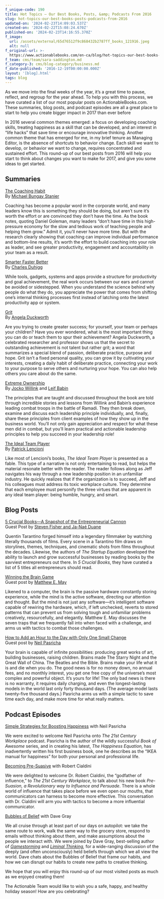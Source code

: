 ```yaml
---
f_unique-code: 190
title: Hot Topics — Our Best Books, Posts, &amp; Podcasts From 2016
slug: hot-topics-our-best-books-posts-podcasts-from-2016
updated-on: '2024-02-23T14:09:03.537Z'
created-on: '2024-02-22T15:08:24.670Z'
published-on: '2024-02-23T14:16:55.370Z'
f_image:
  url: /assets/external/65d76512f9c868432b2787ff_books_121916.jpeg
  alt: null
f_original-url: >-
  https://www.actionablebooks.com/en-ca/blog/hot-topics-our-best-books-posts-podcasts-from-2016/
f_team: cms/team/sara-saddington.md
f_category-3: cms/blog-category/business.md
f_date-published: '2016-12-19T00:00:00.000Z'
layout: '[blog].html'
tags: blog
---
```


As we move into the final weeks of the year, it’s a great time to pause, reflect, and regroup for the year ahead. To help you with this process, we have curated a list of our most popular posts on ActionableBooks.com. These summaries, blog posts, and podcast episodes are all a great place to start to help you create bigger impact in 2017 than ever before

In 2016 several common themes emerged: a focus on developing coaching skills, treating happiness as a skill that can be developed, and an interest in “life hacks” that save time or encourage innovative thinking. Another common theme that has emerged for me, in my brief tenure as Managing Editor, is the absence of shortcuts to behavior change. Each skill we want to develop, or behavior we want to change, requires concentrated and sustained effort. This round-up of our best posts from 2016 will help you start to think about changes you want to make for 2017, and give you some ideas to get started.

Summaries
---------

[The Coaching Habit](https://www.actionablebooks.com/en-ca/summaries/the-coaching-habit/)  
By [Michael Bungay Stanier](https://www.actionablebooks.com/en-ca/authors/michael-bungay-stanier/)

Coaching has become a popular word in the corporate world, and many leaders know this is something they should be doing, but aren’t sure it’s worth the effort or are convinced they don’t have the time. As the book notes, quoting Daniel Goleman, many leaders “don’t have time in this high-pressure economy for the slow and tedious work of teaching people and helping them grow.” Admit it, you’ll never have more time. But with the research clearly showing that coaching can improve individual performance and bottom-line results, it’s worth the effort to build coaching into your role as leader, and see greater productivity, engagement and accountability in your team as a result.

[Smarter Faster Better](https://www.actionablebooks.com/en-ca/summaries/smarter-faster-better-2/)  
By [Charles Duhigg](https://www.actionablebooks.com/en-ca/authors/charles-duhigg/)

While tools, gadgets, systems and apps provide a structure for productivity and goal achievement, the real work occurs between our ears and cannot be avoided or sidestepped. When you understand the science behind why people do what they do, you appreciate the power that comes from shifting one’s internal thinking processes first instead of latching onto the latest productivity app or system.

[Grit](https://www.actionablebooks.com/en-ca/summaries/grit/)  
By [Angela Duckworth](https://www.actionablebooks.com/en-ca/authors/angela-duckworth/)

Are you trying to create greater success; for yourself, your team or perhaps your children? Have you ever wondered, what is the most important thing you can do or teach them to spur their achievement? Angela Duckworth, a celebrated researcher and professor shows us that the secret to outstanding achievement is not talent but rather grit; a word that summarizes a special blend of passion, deliberate practice, purpose and hope. Grit isn’t a fixed personal quality, you can grow it by cultivating your interests, creating a daily habit of deliberate practice, connecting your work to your purpose to serve others and nurturing your hope. You can also help others you care about do the same.

[Extreme Ownership](https://www.actionablebooks.com/en-ca/summaries/extreme-ownership/)  
By [Jocko Willink](https://www.actionablebooks.com/en-ca/authors/jocko-willink/) and [Leif Babin](https://www.actionablebooks.com/en-ca/authors/leif-babin/)

The principles that are taught and discussed throughout the book are told through incredible stories and lessons from Willink and Babin’s experience leading combat troops in the battle of Ramadi. They then break down, examine and discuss each leadership principle individually, and, finally, share these principles from client examples of how they show up in the business world. You’ll not only gain appreciation and respect for what these men did in combat, but you’ll learn practical and actionable leadership principles to help you succeed in your leadership role!

[The Ideal Team Player](https://www.actionablebooks.com/en-ca/summaries/the-ideal-team-player/)  
By [Patrick Lencioni](https://www.actionablebooks.com/en-ca/authors/patrick-lencioni/)

Like most of Lencioni’s books, _The Ideal Team Player_ is presented as a fable. This type of a narrative is not only entertaining to read, but helps the material resonate better with the reader. The reader follows along as Jeff navigates his way through a new leadership position in an unfamiliar industry. He quickly realizes that if the organization is to succeed, Jeff and his colleagues must address its toxic workplace culture. They determine that each employee must personify the three virtues that are apparent in any ideal team player: being humble, hungry, and smart.

Blog Posts
----------

[5 Crucial Books—A Snapshot of the Entrepreneurial Cannon](https://www.actionablebooks.com/en-ca/blog/5-crucial-books-a-snapshot-of-the-entrepreneurial-canon/)  
Guest Post by [Steven Fisher and Ja-Naé Duane](https://www.actionablebooks.com/en-ca/team/steven-fisher)

Quentin Tarantino forged himself into a legendary filmmaker by watching literally thousands of films. Every scene in a Tarantino film draws on storylines, themes, techniques, and cinematic shots from films throughout the decades. Likewise, the authors of _The Startup Equation_ developed the ability to launch and grow successful businesses by reading books by the savviest entrepreneurs out there. In _5 Crucial Books_, they have curated a list of 5 titles all entrepreneurs should read.

[Winning the Brain Game](https://www.actionablebooks.com/en-ca/blog/winning-the-brain-game/)  
Guest post by [Matthew E. May](https://www.actionablebooks.com/en-ca/team/matthew-e-may)

Likened to a computer, the brain is the passive hardware constantly storing experience, while the mind is the active software, directing our attention and thought. But the mind is not just any software—it’s intelligent software capable of rewiring the hardware, which, if left unchecked, reverts to stored patterns that can prevent us from solving tough and unfamiliar problems creatively, resourcefully, and elegantly. Matthew E. May discusses the seven traps that we frequently fall into when faced with a challenge, and arms us with tactics to combat those challenges.

[How to Add an Hour to the Day with Only One Small Change](https://www.actionablebooks.com/en-ca/blog/how-to-add-an-hour-to-the-day-with-only-one-small-change/)  
Guest post by [Neil Pasricha](https://www.actionablebooks.com/en-ca/team/neil-pasricha)

Your brain is capable of infinite possibilities: producing great works of art, building businesses, raising children. Brains made The Starry Night and the Great Wall of China. The Beatles and the Bible. Brains make your life what it is and die when you do. The good news is for no money down, no annual fees, and no monthly interest, you get one free copy of the universe’s most complex and powerful object. It’s yours for life! The only bad news is there is no warranty, it requires daily charging, and even the longest-lasting models in the world last only forty thousand days. (The average model lasts twenty-five thousand days.) Pasricha arms us with a simple tactic to save time each day, and make more time for what really matters.

Podcast Episodes
----------------

[Simple Strategies for Boosting Happiness](https://www.actionablebooks.com/en-ca/podcast/042-simple-strategies-for-boosting-happiness/) with Neil Pasricha

We were excited to welcome Neil Pasricha onto _The 21st Century Workplace_ podcast. Pasricha is the author of the wildly successful _Book of Awesome_ series, and in creating his latest, _The Happiness Equation,_ has inadvertently written his first business book, one he describes as the “IKEA manual for happiness” for both your personal and professional life.

[Becoming Pre-Suasive](https://www.actionablebooks.com/en-ca/podcast/046-becoming-pre-suasive/) with Robert Cialdini

We were delighted to welcome Dr. Robert Cialdini, the “godfather of influence,” to _The 21st Century Workplace_, to talk about his new book _Pre-Suasion, a Revolutionary way to Influence and Persuade_. There is a whole world of influence that takes place before we even open our mouths, that communicators can harness to become more effective. This conversation with Dr. Cialdini will arm you with tactics to become a more influential communicator.

[Bubbles of Belief](https://www.actionablebooks.com/en-ca/podcast/044-bubbles-of-belief/) with Dave Gray

We all cruise through at least part of our days on autopilot: we take the same route to work, walk the same way to the grocery store, respond to emails without thinking about them, and make assumptions about the people we interact with. We were joined by Dave Gray, best-selling author of [_Gamestorming_](https://www.actionablebooks.com/en-ca/summaries/gamestorming/) and [_Liminal Thinking_](https://www.actionablebooks.com/en-ca/summaries/liminal-thinking/)_,_ for a wide-ranging discussion of the deeply (and often unconsciously) held beliefs through which we all view the world. Dave chats about the Bubbles of Belief that frame our habits, and how we can disrupt our habits to create new paths to creative thinking.

We hope that you will enjoy this round-up of our most visited posts as much as we enjoyed creating them!

The Actionable Team would like to wish you a safe, happy, and healthy holiday season! How are you celebrating?
